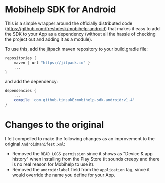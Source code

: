 # Mobihelp SDK for Android

This is a simple wrapper around the officially distributed code (https://github.com/freshdesk/mobihelp-android) that makes it easy to add the SDK to your App as a dependency (without all the hassle of checking the project out and adding it as a module).

To use this, add the jitpack maven repository to your build.gradle file:
```gradle
repositories {
    maven { url "https://jitpack.io" }
    ...
}
```
and add the dependency:
```gradle
dependencies {
    ...
    compile 'com.github.tinsukE:mobihelp-sdk-android:v1.4'
}
```
# Changes to the original
I felt compelled to make the following changes as an improvement to the original `AndroidManifest.xml`:
- Removed the `READ_LOGS permission` since it shows as "Device & app history" when installing from the Play Store (it sounds creepy and there is no real reason for Mobihelp to use it).
- Removed the `android:label` field from the `application` tag, since it would override the name you define for your App.
